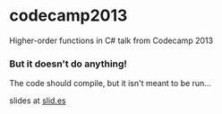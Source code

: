 codecamp2013
============

Higher-order functions in C# talk from Codecamp 2013

### But it doesn't do anything!

The code should compile, but it isn't meant to be run...


slides at [slid.es](http://slid.es/ianr/higher-order-functions-in-c)

